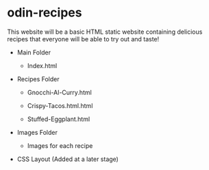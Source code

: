 # odin-recipes

This website will be a basic HTML static website containing delicious recipes that everyone will be able to try out and taste!

- Main Folder
    - Index.html

- Recipes Folder
    - Gnocchi-Al-Curry.html

    - Crispy-Tacos.html.html

    - Stuffed-Eggplant.html

- Images Folder
    - Images for each recipe
    
- CSS Layout (Added at a later stage)
